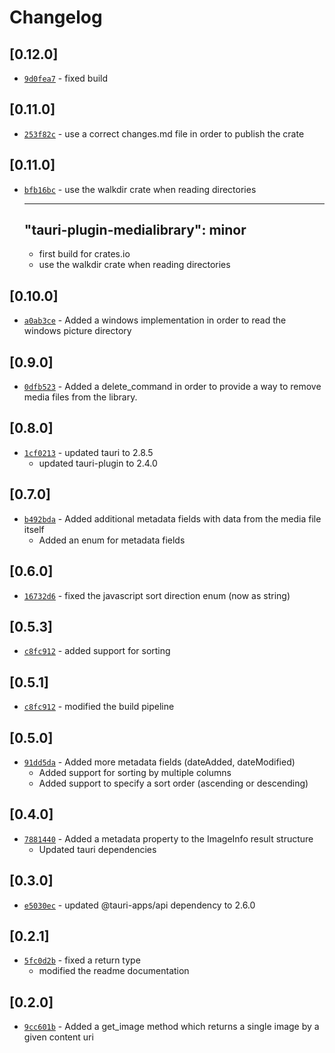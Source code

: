 # Changelog

## \[0.12.0]

- [`9d0fea7`](https://github.com/universalappfactory/tauri-plugin-medialibrary/commit/9d0fea70e25ca8906d072382907aba48f5617145) -   fixed build

## \[0.11.0]

- [`253f82c`](https://github.com/universalappfactory/tauri-plugin-medialibrary/commit/253f82c21ac56ced9467f223db0d5373aacb56eb) -   use a correct changes.md file in order to publish the crate

## \[0.11.0]

- [`bfb16bc`](https://github.com/universalappfactory/tauri-plugin-medialibrary/commit/bfb16bcf3469eeb77260715b7924b189fc1dfb7c) -   use the walkdir crate when reading directories

  ***

  ## "tauri-plugin-medialibrary": minor

  - first build for crates.io
  - use the walkdir crate when reading directories

## \[0.10.0]

- [`a0ab3ce`](https://github.com/universalappfactory/tauri-plugin-medialibrary/commit/a0ab3cea351ed9f6b53229a357ae537e7bec1427) -   Added a windows implementation in order to read the windows picture directory

## \[0.9.0]

- [`0dfb523`](https://github.com/universalappfactory/tauri-plugin-medialibrary/commit/0dfb523a2a43e307e38d38a822b96a049c82e2a2) -   Added a delete_command in order to provide a way to remove media files from the library.

## \[0.8.0]

- [`1cf0213`](https://github.com/universalappfactory/tauri-plugin-medialibrary/commit/1cf02130d572df5a567dabc65623140e5d03e958) -   updated tauri to 2.8.5
  - updated tauri-plugin to 2.4.0

## \[0.7.0]

- [`b492bda`](https://github.com/universalappfactory/tauri-plugin-medialibrary/commit/b492bdaef95593c636f9eb2317322153995f7693) -   Added additional metadata fields with data from the media file itself
  - Added an enum for metadata fields

## \[0.6.0]

- [`16732d6`](https://github.com/universalappfactory/tauri-plugin-medialibrary/commit/16732d61eab659aad045011980c0f54ca73947f5) -   fixed the javascript sort direction enum (now as string)

## \[0.5.3]

- [`c8fc912`](https://github.com/universalappfactory/tauri-plugin-medialibrary/commit/c8fc912cab522ad60843c82a3daa6caf8cbf8bbd) -   added support for sorting

## \[0.5.1]

- [`c8fc912`](https://github.com/universalappfactory/tauri-plugin-medialibrary/commit/c8fc912cab522ad60843c82a3daa6caf8cbf8bbd) -   modified the build pipeline

## \[0.5.0]

- [`91dd5da`](https://github.com/universalappfactory/tauri-plugin-medialibrary/commit/91dd5dafbcfebca1aa7ffeaa1fd6141b2788492d) -   Added more metadata fields (dateAdded, dateModified)
  - Added support for sorting by multiple columns
  - Added support to specify a sort order (ascending or descending)

## \[0.4.0]

- [`7881440`](https://github.com/universalappfactory/tauri-plugin-medialibrary/commit/7881440906b8406e40d4e5160dd93db5abf529f7) -   Added a metadata property to the ImageInfo result structure
  - Updated tauri dependencies

## \[0.3.0]

- [`e5030ec`](https://github.com/universalappfactory/tauri-plugin-medialibrary/commit/e5030ecde76c8700b877822ee8c612db3b471829) -   updated @tauri-apps/api dependency to 2.6.0

## \[0.2.1]

- [`5fc0d2b`](https://github.com/universalappfactory/tauri-plugin-medialibrary/commit/5fc0d2b9d695177aac800286662d98064e5a099c) -   fixed a return type
  - modified the readme documentation

## \[0.2.0]

- [`9cc601b`](https://github.com/universalappfactory/tauri-plugin-medialibrary/commit/9cc601b40d6224e605ba9f9f47d560ac97b5ba75) -   Added a get_image method which returns a single image by a given content uri
